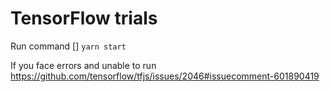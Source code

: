# TensorFlow trials

Run command
[] `yarn start`

If you face errors and unable to run
https://github.com/tensorflow/tfjs/issues/2046#issuecomment-601890419
